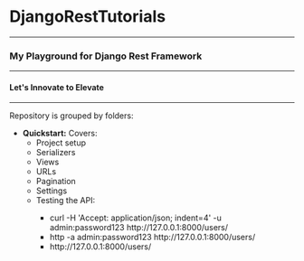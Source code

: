 ﻿# DjangoRestTutorials
 <hr>
 <h3>My Playground for Django Rest Framework</h3>
 <hr>
 <h4>Let's Innovate to Elevate</h4>
 <hr>
 <p> Repository is grouped by folders:<p>
<ul>
<li><strong>Quickstart:</strong> Covers:
  <ul>
    <li>Project setup</li>
    <li>Serializers</li>
    <li>Views</li>
    <li>URLs</li>
    <li>Pagination</li>
    <li>Settings</li>
    <li>Testing the API:</li>
    <ul>
      <li>curl -H 'Accept: application/json; indent=4' -u admin:password123 http://127.0.0.1:8000/users/</li>
      <li>http -a admin:password123 http://127.0.0.1:8000/users/</li>
      <li>http://127.0.0.1:8000/users/</li>
    </ul>
  </li>
  </ul>
